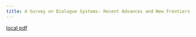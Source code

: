 ```yaml
---
title: A Survey on Dialogue Systems- Recent Advances and New Frontiers
---
```


[local pdf](../../../pdfs/A%20Survey%20on%20Dialogue%20Systems-%20Recent%20Advances%20and%20New%20Frontiers.pdf)
